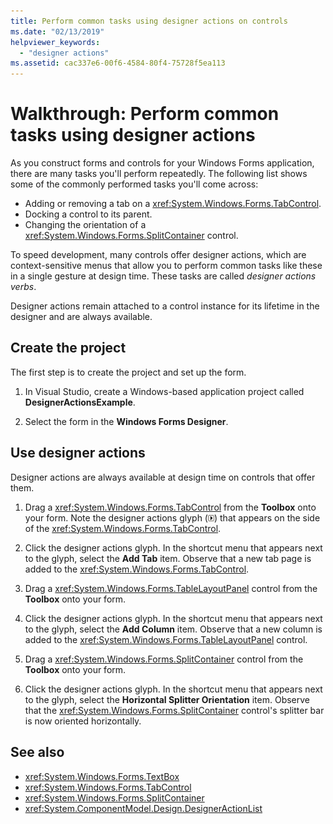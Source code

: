 ```yaml
---
title: Perform common tasks using designer actions on controls
ms.date: "02/13/2019"
helpviewer_keywords:
  - "designer actions"
ms.assetid: cac337e6-00f6-4584-80f4-75728f5ea113
---
```

# Walkthrough: Perform common tasks using designer actions

As you construct forms and controls for your Windows Forms application, there are many tasks you'll perform repeatedly. The following list shows some of the commonly performed tasks you'll come across:

- Adding or removing a tab on a <xref:System.Windows.Forms.TabControl>.
- Docking a control to its parent.
- Changing the orientation of a <xref:System.Windows.Forms.SplitContainer> control.

To speed development, many controls offer designer actions, which are context-sensitive menus that allow you to perform common tasks like these in a single gesture at design time. These tasks are called *designer actions verbs*.

Designer actions remain attached to a control instance for its lifetime in the designer and are always available.

## Create the project

The first step is to create the project and set up the form.

1. In Visual Studio, create a Windows-based application project called **DesignerActionsExample**.

2. Select the form in the **Windows Forms Designer**.

## Use designer actions

Designer actions are always available at design time on controls that offer them.

1. Drag a <xref:System.Windows.Forms.TabControl> from the **Toolbox** onto your form. Note the designer actions glyph (![Small black arrow](./media/designer-actions-glyph.gif)) that appears on the side of the <xref:System.Windows.Forms.TabControl>.

2. Click the designer actions glyph. In the shortcut menu that appears next to the glyph, select the **Add Tab** item. Observe that a new tab page is added to the <xref:System.Windows.Forms.TabControl>.

3. Drag a <xref:System.Windows.Forms.TableLayoutPanel> control from the **Toolbox** onto your form.

4. Click the designer actions glyph. In the shortcut menu that appears next to the glyph, select the **Add Column** item. Observe that a new column is added to the <xref:System.Windows.Forms.TableLayoutPanel> control.

5. Drag a <xref:System.Windows.Forms.SplitContainer> control from the **Toolbox** onto your form.

6. Click the designer actions glyph. In the shortcut menu that appears next to the glyph, select the **Horizontal Splitter Orientation** item. Observe that the <xref:System.Windows.Forms.SplitContainer> control's splitter bar is now oriented horizontally.

## See also

- <xref:System.Windows.Forms.TextBox>
- <xref:System.Windows.Forms.TabControl>
- <xref:System.Windows.Forms.SplitContainer>
- <xref:System.ComponentModel.Design.DesignerActionList>
